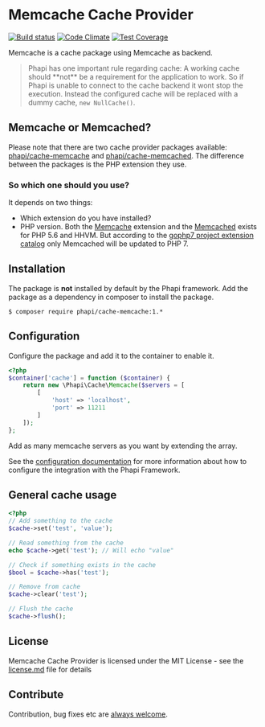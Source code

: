 # Memcache Cache Provider

[![Build status](https://img.shields.io/travis/phapi/cache-memcache.svg?style=flat-square)](https://travis-ci.org/phapi/cache-memcache)
[![Code Climate](https://img.shields.io/codeclimate/github/phapi/cache-memcache.svg?style=flat-square)](https://codeclimate.com/github/phapi/cache-memcache)
[![Test Coverage](https://img.shields.io/codeclimate/coverage/github/phapi/cache-memcache.svg?style=flat-square)](https://codeclimate.com/github/phapi/cache-memcache/coverage)

Memcache is a cache package using Memcache as backend.

<blockquote>Phapi has one important rule regarding cache: A working cache should **not** be a requirement for the application to work. So if Phapi is unable to connect to the cache backend it wont stop the execution. Instead the configured cache will be replaced with a dummy cache, <code>new NullCache()</code>.</blockquote>

## Memcache or Memcached?
Please note that there are two cache provider packages available: [phapi/cache-memcache](https://github.com/phapi/cache-memcache) and [phapi/cache-memcached](https://github.com/phapi/cache-memcached). The difference between the packages is the PHP extension they use.

### So which one should you use?
It depends on two things:

- Which extension do you have installed?
- PHP version. Both the [Memcache](http://php.net/manual/en/book.memcache.php) extension and the [Memcached](http://php.net/manual/en/book.memcached.php) exists for PHP 5.6 and HHVM. But according to the [gophp7 project extension catalog](https://github.com/gophp7/gophp7-ext/wiki/extensions-catalog) only Memcached will be updated to PHP 7.

## Installation
The package is **not** installed by default by the Phapi framework. Add the package as a dependency in composer to install the package.

```shell
$ composer require phapi/cache-memcache:1.*
```

## Configuration
Configure the package and add it to the container to enable it.

```php
<?php
$container['cache'] = function ($container) {
    return new \Phapi\Cache\Memcache($servers = [
        [
            'host' => 'localhost',
            'port' => 11211
        ]
    ]);
};
```
Add as many memcache servers as you want by extending the array.

See the [configuration documentation](http://phapi.github.io/docs/started/configuration/) for more information about how to configure the integration with the Phapi Framework.

## General cache usage
```php
<?php
// Add something to the cache
$cache->set('test', 'value');

// Read something from the cache
echo $cache->get('test'); // Will echo "value"

// Check if something exists in the cache
$bool = $cache->has('test');

// Remove from cache
$cache->clear('test');

// Flush the cache
$cache->flush();
```

## License
Memcache Cache Provider is licensed under the MIT License - see the [license.md](https://github.com/phapi/cache-memcache/blob/master/license.md) file for details

## Contribute
Contribution, bug fixes etc are [always welcome](https://github.com/phapi/cache-memcache/issues/new).
